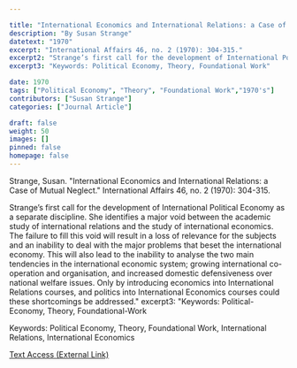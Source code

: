 ```yaml
---

title: "International Economics and International Relations: a Case of Mutual Neglect"
description: "By Susan Strange"
datetext: "1970"
excerpt: "International Affairs 46, no. 2 (1970): 304-315."
excerpt2: "Strange’s first call for the development of International Political Economy as a separate discipline. She identifies a major void between the academic study of international relations and the study of international economics. The failure to fill this void will result in a loss of relevance for the subjects and an inability to deal with the major problems that beset the international economy. This will also lead to the inability to analyse the two main tendencies in the international economic system; growing international co-operation and organisation, and increased domestic defensiveness over national welfare issues. Only by introducing economics into International Relations courses, and politics into International Economics courses could these shortcomings be addressed."
excerpt3: "Keywords: Political Economy, Theory, Foundational Work"

date: 1970
tags: ["Political Economy", "Theory", "Foundational Work","1970's"]
contributors: ["Susan Strange"]
categories: ["Journal Article"]

draft: false
weight: 50
images: []
pinned: false
homepage: false
---
```


Strange, Susan. "International Economics and International Relations: a Case of Mutual Neglect." International Affairs 46, no. 2 (1970): 304-315.

Strange’s first call for the development of International Political Economy as a separate discipline. She identifies a major void between the academic study of international relations and the study of international economics. The failure to fill this void will result in a loss of relevance for the subjects and an inability to deal with the major problems that beset the international economy. This will also lead to the inability to analyse the two main tendencies in the international economic system; growing international co-operation and organisation, and increased domestic defensiveness over national welfare issues. Only by introducing economics into International Relations courses, and politics into International Economics courses could these shortcomings be addressed."
excerpt3: "Keywords: Political-Economy, Theory, Foundational-Work

Keywords: Political Economy, Theory, Foundational Work, International Relations, International Economics

[Text Access (External Link)](https://doi.org/10.2307/2613829)
